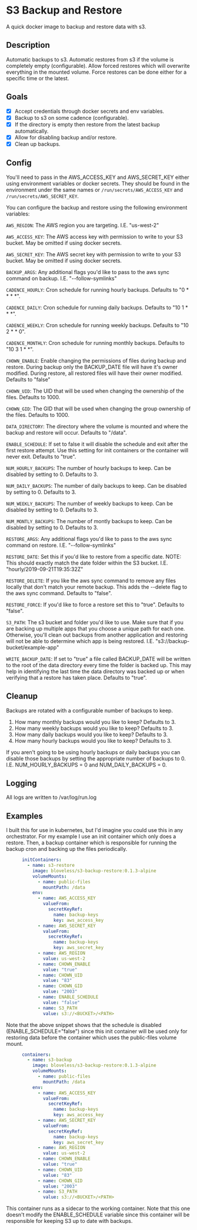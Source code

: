 # S3 Backup and Restore
A quick docker image to backup and restore data with s3.

## Description
Automatic backups to s3. Automatic restores from s3 if the volume is completely empty (configurable).
Allow forced restores which will overwrite everything in the mounted volume.
Force restores can be done either for a specific time or the latest.

## Goals
- [x] Accept credentials through docker secrets and env variables.
- [x] Backup to s3 on some cadence (configurable).
- [x] If the directory is empty then restore from the latest backup automatically.
- [x] Allow for disabling backup and/or restore.
- [x] Clean up backups.

## Config
You'll need to pass in the AWS_ACCESS_KEY and AWS_SECRET_KEY either using environment variables or docker secrets.
They should be found in the environment under the same names or `/run/secrets/AWS_ACCESS_KEY`
and `/run/secrets/AWS_SECRET_KEY`.

You can configure the backup and restore using the following environment variables:

`AWS_REGION`: The AWS region you are targeting. I.E. "us-west-2"

`AWS_ACCESS_KEY`: The AWS access key with permission to write to your S3 bucket. May be omitted if using docker secrets.

`AWS_SECRET_KEY`: The AWS secret key with permission to write to your S3 bucket. May be omitted if using docker secrets.

`BACKUP_ARGS`: Any additional flags you'd like to pass to the aws sync command on backup. I.E. "--follow-symlinks"

`CADENCE_HOURLY`: Cron schedule for running hourly backups. Defaults to "0 * * * *".

`CADENCE_DAILY`: Cron schedule for running daily backups. Defaults to "10 1 * * *".

`CADENCE_WEEKLY`: Cron schedule for running weekly backups. Defaults to "10 2 * * 0".

`CADENCE_MONTHLY`: Cron schedule for running monthly backups. Defaults to "10 3 1 * *".

`CHOWN_ENABLE`: Enable changing the permissions of files during backup and restore. During backup only the BACKUP_DATE
file will have it's owner modified. During restore, all restored files will have their owner modified. Defaults to
"false"

`CHOWN_UID`: The UID that will be used when changing the ownership of the files. Defaults to 1000.

`CHOWN_GID`: The GID that will be used when changing the group ownership of the files. Defaults to 1000.

`DATA_DIRECTORY`: The directory where the volume is mounted and where the backup and restore will occur. Defaults to
"/data".

`ENABLE_SCHEDULE`: If set to false it will disable the schedule and exit after the first restore attempt. Use this
setting for init containers or the container will never exit. Defaults to "true".

`NUM_HOURLY_BACKUPS`: The number of hourly backups to keep. Can be disabled by setting to 0. Defaults to 3.

`NUM_DAILY_BACKUPS`: The number of daily backups to keep. Can be disabled by setting to 0. Defaults to 3.

`NUM_WEEKLY_BACKUPS`: The number of weekly backups to keep. Can be disabled by setting to 0. Defaults to 3.

`NUM_MONTLY_BACKUPS`: The number of montly backups to keep. Can be disabled by setting to 0. Defaults to 3.

`RESTORE_ARGS`: Any additional flags you'd like to pass to the aws sync command on restore. I.E. "--follow-symlinks"

`RESTORE_DATE`: Set this if you'd like to restore from a specific date. NOTE: This should exactly match the date folder
within the S3 bucket. I.E. "hourly/2019-09-21T19:35:32Z"

`RESTORE_DELETE`: If you like the aws sync command to remove any files locally that don't match your remote backup.
This adds the --delete flag to the aws sync command. Defaults to "false".

`RESTORE_FORCE`: If you'd like to force a restore set this to "true". Defaults to "false".

`S3_PATH`: The s3 bucket and folder you'd like to use. Make sure that if you are backing up multiple apps that you
choose a unique path for each one. Otherwise, you'll clean out backups from another application and restoring will not
be able to determine which app is being restored. I.E. "s3://backup-bucket/example-app"

`WRITE_BACKUP_DATE`: If set to "true" a file called BACKUP_DATE will be written to the root of the data directory every
time the folder is backed up. This may help in identifying the last time the data directory was backed up or when
verifying that a restore has taken place. Defaults to "true".

## Cleanup
Backups are rotated with a configurable number of backups to keep.
  1. How many monthly backups would you like to keep? Defaults to 3.
  2. How many weekly backups would you like to keep? Defaults to 3.
  3. How many daily backups would you like to keep? Defaults to 3.
  4. How many hourly backups would you like to keep? Defaults to 3.

If you aren't going to be using hourly backups or daily backups you can disable those backups by setting the appropriate
number of backups to 0. I.E. NUM_HOURLY_BACKUPS = 0 and NUM_DAILY_BACKUPS = 0.

## Logging
All logs are written to /var/log/run.log

## Examples
I built this for use in kubernetes, but I'd imagine you could use this in any orchestrator. For my example I use an init
container which only does a restore. Then, a backup container which is responsible for running the backup cron and
backing up the files periodically.

```yaml
      initContainers:
        - name: s3-restore
          image: bloveless/s3-backup-restore:0.1.3-alpine
          volumeMounts:
            - name: public-files
              mountPath: /data
          env:
            - name: AWS_ACCESS_KEY
              valueFrom:
                secretKeyRef:
                  name: backup-keys
                  key: aws_access_key
            - name: AWS_SECRET_KEY
              valueFrom:
                secretKeyRef:
                  name: backup-keys
                  key: aws_secret_key
            - name: AWS_REGION
              value: us-west-2
            - name: CHOWN_ENABLE
              value: "true"
            - name: CHOWN_UID
              value: "83"
            - name: CHOWN_GID
              value: "2003"
            - name: ENABLE_SCHEDULE
              value: "false"
            - name: S3_PATH
              value: s3://<BUCKET>/<PATH>
```

Note that the above snippet shows that the schedule is disabled (ENABLE_SCHEDULE="false") since this init container will
be used only for restoring data before the container which uses the public-files volume mount.

```yaml
      containers:
        - name: s3-backup
          image: bloveless/s3-backup-restore:0.1.3-alpine
          volumeMounts:
            - name: public-files
              mountPath: /data
          env:
            - name: AWS_ACCESS_KEY
              valueFrom:
                secretKeyRef:
                  name: backup-keys
                  key: aws_access_key
            - name: AWS_SECRET_KEY
              valueFrom:
                secretKeyRef:
                  name: backup-keys
                  key: aws_secret_key
            - name: AWS_REGION
              value: us-west-2
            - name: CHOWN_ENABLE
              value: "true"
            - name: CHOWN_UID
              value: "83"
            - name: CHOWN_GID
              value: "2003"
            - name: S3_PATH
              value: s3://<BUCKET>/<PATH>
```

This container runs as a sidecar to the working container. Note that this one doesn't modify the ENABLE_SCHEDULE
variable since this container will be responsible for keeping S3 up to date with backups.
